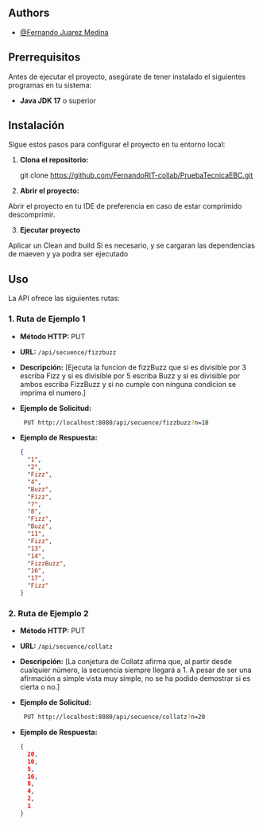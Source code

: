 
## Authors

- [@Fernando Juarez Medina](https://github.com/FernandoRIT-collab)

## Prerrequisitos

Antes de ejecutar el proyecto, asegúrate de tener instalado el siguientes programas en tu sistema:

- **Java JDK 17** o superior

## Instalación

Sigue estos pasos para configurar el proyecto en tu entorno local:

1. **Clona el repositorio:**
  
    git clone https://github.com/FernandoRIT-collab/PruebaTecnicaEBC.git

2. **Abrir el proyecto:**

Abrir el proyecto en tu IDE de preferencia en caso de estar comprimido descomprimir.

3. **Ejecutar proyecto**

Aplicar un Clean and build Si es necesario, y se cargaran las dependencias de maeven y ya podra ser ejecutado

## Uso

La API ofrece las siguientes rutas:

### 1. Ruta de Ejemplo 1

- **Método HTTP:** PUT
- **URL:** `/api/secuence/fizzbuzz`
- **Descripción:** [Ejecuta la funcion de fizzBuzz que si es divisible por 3 escriba Fizz y si es divisible por 5 escriba Buzz y si es divisible por ambos escriba FizzBuzz y si no cumple con ninguna condicion se imprima el numero.]
- **Ejemplo de Solicitud:**

    ```bash
     PUT http://localhost:8080/api/secuence/fizzbuzz?n=18
    ```

- **Ejemplo de Respuesta:**

    ```json
    {
      "1",
      "2",
      "Fizz",
      "4",
      "Buzz",
      "Fizz",
      "7",
      "8",
      "Fizz",
      "Buzz",
      "11",
      "Fizz",
      "13",
      "14",
      "FizzBuzz",
      "16",
      "17",
      "Fizz"
    }
    ```
### 2. Ruta de Ejemplo 2

- **Método HTTP:** PUT
- **URL:** `/api/secuence/collatz`
- **Descripción:** [La conjetura de Collatz afirma que, al partir desde cualquier número, la secuencia siempre llegará a 1. A pesar de ser una afirmación a simple vista muy simple, no se ha podido demostrar si es cierta o no.]

- **Ejemplo de Solicitud:**

    ```bash
     PUT http://localhost:8080/api/secuence/collatz?n=20
    ```
- **Ejemplo de Respuesta:**

    ```json
    {
      20,
      10,
      5,
      16,
      8,
      4,
      2,
      1
    }


    ```
